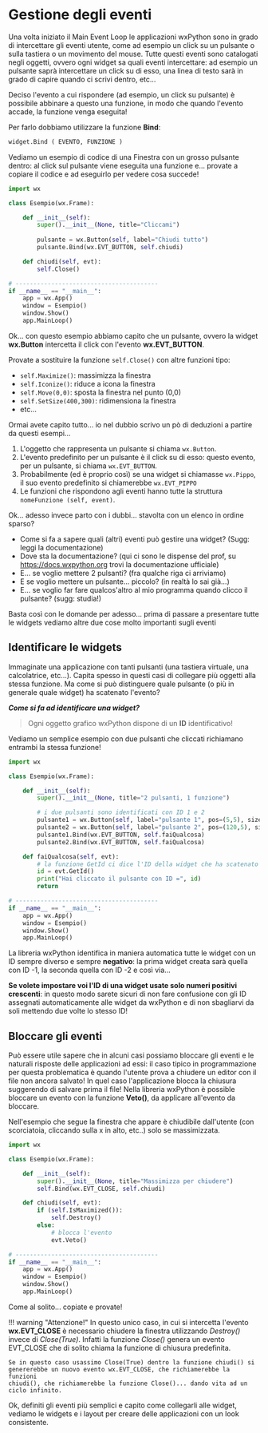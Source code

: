 # Gestione degli eventi

Una volta iniziato il Main Event Loop le applicazioni wxPython sono in
grado di intercettare gli eventi utente, come ad esempio un click su un
pulsante o sulla tastiera o un movimento del mouse. Tutte questi eventi
sono catalogati negli oggetti, ovvero ogni widget sa quali eventi
intercettare: ad esempio un pulsante saprà intercettare un click su di
esso, una linea di testo sarà in grado di capire quando ci scrivi
dentro, etc...

Deciso l'evento a cui rispondere (ad esempio, un click su pulsante) è possibile
abbinare a questo una funzione, in modo che quando l'evento accade, la funzione venga eseguita!

Per farlo dobbiamo utilizzare la funzione **Bind**:

``` python
widget.Bind ( EVENTO, FUNZIONE )
```

Vediamo un esempio di codice di una Finestra con un grosso pulsante
dentro: al click sul pulsante viene eseguita una funzione e... provate
a copiare il codice e ad eseguirlo per vedere cosa succede!

``` python
import wx

class Esempio(wx.Frame):

    def __init__(self):
        super().__init__(None, title="Cliccami")
               
        pulsante = wx.Button(self, label="Chiudi tutto")
        pulsante.Bind(wx.EVT_BUTTON, self.chiudi)

    def chiudi(self, evt):
        self.Close()

# ----------------------------------------
if __name__ == "__main__":
    app = wx.App()
    window = Esempio()
    window.Show()
    app.MainLoop()
```

Ok... con questo esempio abbiamo capito che un pulsante, ovvero la widget **wx.Button** intercetta il click 
con l'evento **wx.EVT_BUTTON**. 

Provate a sostituire la funzione `self.Close()` con altre funzioni tipo:

- `self.Maximize()`: massimizza la finestra
- `self.Iconize()`: riduce a icona la finestra
- `self.Move(0,0)`: sposta la finestra nel punto (0,0)
- `self.SetSize(400,300)`: ridimensiona la finestra
- etc...

Ormai avete capito tutto... io nel dubbio scrivo un pò di deduzioni a partire da questi esempi...

1. L'oggetto che rappresenta un pulsante si chiama `wx.Button`.
2. L'evento predefinito per un pulsante è il click su di esso: questo evento, per un pulsante, si chiama `wx.EVT_BUTTON`.
3. Probabilmente (ed è proprio così) se una widget si chiamasse `wx.Pippo`, il suo evento predefinito si chiamerebbe `wx.EVT_PIPPO`
4. Le funzioni che rispondono agli eventi hanno tutte la struttura `nomeFunzione (self, event)`.

Ok... adesso invece parto con i dubbi... stavolta con un elenco in ordine sparso?

- Come si fa a sapere quali (altri) eventi può gestire una widget? (Sugg: leggi la documentazione)
- Dove sta la documentazione? (qui ci sono le dispense del prof, su <https://docs.wxpython.org> trovi la documentazione ufficiale)
- E... se voglio mettere 2 pulsanti? (fra qualche riga ci arriviamo)
- E se voglio mettere un pulsante... piccolo? (in realtà lo sai già...)
- E... se voglio far fare qualcos'altro al mio programma quando clicco il pulsante? (sugg: studia!)

Basta così con le domande per adesso... prima di passare a presentare tutte le widgets vediamo altre due cose molto importanti sugli eventi


<!-- ############################################################################################################## -->
## Identificare le widgets


Immaginate una applicazione con tanti pulsanti (una tastiera virtuale, una calcolatrice, etc...). Capita spesso in questi casi di collegare
più oggetti alla stessa funzione. Ma come si può distinguere quale pulsante (o più in generale quale widget) ha scatenato l'evento?

***Come si fa ad identificare una widget?***


> Ogni oggetto grafico wxPython dispone di un **ID** identificativo!


Vediamo un semplice esempio con due pulsanti che cliccati richiamano entrambi la stessa funzione!


``` python
import wx

class Esempio(wx.Frame):

    def __init__(self):
        super().__init__(None, title="2 pulsanti, 1 funzione")

        # i due pulsanti sono identificati con ID 1 e 2
        pulsante1 = wx.Button(self, label="pulsante 1", pos=(5,5), size=(100,30), id=1)
        pulsante2 = wx.Button(self, label="pulsante 2", pos=(120,5), size=(100,30), id=2)
        pulsante1.Bind(wx.EVT_BUTTON, self.faiQualcosa)
        pulsante2.Bind(wx.EVT_BUTTON, self.faiQualcosa)

    def faiQualcosa(self, evt):
        # la funzione GetId ci dice l'ID della widget che ha scatenato l'evento
        id = evt.GetId()
        print("Hai cliccato il pulsante con ID =", id)
        return

# ----------------------------------------
if __name__ == "__main__":
    app = wx.App()
    window = Esempio()
    window.Show()
    app.MainLoop()
```

La libreria wxPython identifica in maniera automatica tutte le widget con un ID sempre diverso e sempre **negativo**: 
la prima widget creata sarà quella con ID -1, la seconda quella con ID -2 e così via...

**Se volete impostare voi l'ID di una widget usate solo numeri positivi crescenti**: in questo modo sarete sicuri di non fare
confusione con gli ID assegnati automaticamente alle widget da wxPython e di non sbagliarvi da soli mettendo due volte lo stesso ID!


<!-- ############################################################################################################## -->
## Bloccare gli eventi


Può essere utile sapere che in alcuni casi possiamo bloccare gli eventi
e le naturali risposte delle applicazioni ad essi: il caso tipico in
programmazione per questa problematica è quando l'utente prova a
chiudere un editor con il file non ancora salvato! In quel caso
l'applicazione blocca la chiusura suggerendo di salvare prima il file!
Nella libreria wxPython è possible bloccare un evento con la funzione
**Veto()**, da applicare all'evento da bloccare.

Nell'esempio che segue la finestra che appare è chiudibile dall'utente
(con scorciatoia, cliccando sulla x in alto, etc..) solo se
massimizzata.

``` python
import wx

class Esempio(wx.Frame):

    def __init__(self):
        super().__init__(None, title="Massimizza per chiudere")        
        self.Bind(wx.EVT_CLOSE, self.chiudi)

    def chiudi(self, evt):
        if (self.IsMaximized()):
            self.Destroy()
        else:
            # blocca l'evento
            evt.Veto()

# ----------------------------------------
if __name__ == "__main__":
    app = wx.App()
    window = Esempio()
    window.Show()
    app.MainLoop()
```

Come al solito... copiate e provate!

!!! warning "Attenzione!"
    In questo unico caso, in cui si intercetta l'evento **wx.EVT_CLOSE** è
    necessario chiudere la finestra utilizzando *Destroy()* invece di
    *Close(True)*. Infatti la funzione *Close()* genera un evento EVT_CLOSE
    che di solito chiama la funzione di chiusura predefinita.

    Se in questo caso usassimo Close(True) dentro la funzione chiudi() si
    genererebbe un nuovo evento wx.EVT_CLOSE, che richiamerebbe la funzioni
    chiudi(), che richiamerebbe la funzione Close()... dando vita ad un
    ciclo infinito.


Ok, definiti gli eventi più semplici e capito come collegarli alle
widget, vediamo le widgets e i layout per creare delle applicazioni con
un look consistente.

